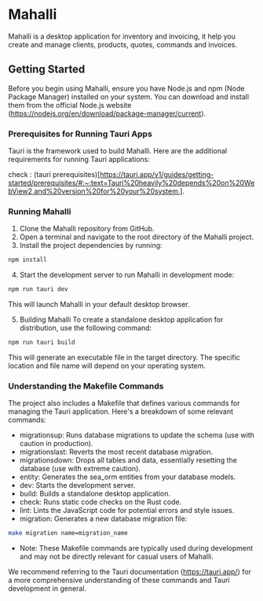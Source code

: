 # Mahalli

Mahalli is a desktop application for inventory and invoicing, it help you create and manage clients, products, quotes, commands and invoices.

## Getting Started

Before you begin using Mahalli, ensure you have Node.js and npm (Node Package Manager) installed on your system. You can download and install them from the official Node.js website (https://nodejs.org/en/download/package-manager/current).

### Prerequisites for Running Tauri Apps

Tauri is the framework used to build Mahalli. Here are the additional requirements for running Tauri applications:

check : (tauri prerequisites)[https://tauri.app/v1/guides/getting-started/prerequisites/#:~:text=Tauri%20heavily%20depends%20on%20WebView2,and%20version%20for%20your%20system.].

### Running Mahalli

1. Clone the Mahalli repository from GitHub.
2. Open a terminal and navigate to the root directory of the Mahalli project.
3. Install the project dependencies by running:

```Bash
npm install
```

4. Start the development server to run Mahalli in development mode:

```Bash
npm run tauri dev
```

This will launch Mahalli in your default desktop browser.

5. Building Mahalli
   To create a standalone desktop application for distribution, use the following command:

```Bash
npm run tauri build
```

This will generate an executable file in the target directory. The specific location and file name will depend on your operating system.

### Understanding the Makefile Commands

The project also includes a Makefile that defines various commands for managing the Tauri application. Here's a breakdown of some relevant commands:

- migrationsup: Runs database migrations to update the schema (use with caution in production).
- migrationslast: Reverts the most recent database migration.
- migrationsdown: Drops all tables and data, essentially resetting the database (use with extreme caution).
- entity: Generates the sea_orm entities from your database models.
- dev: Starts the development server.
- build: Builds a standalone desktop application.
- check: Runs static code checks on the Rust code.
- lint: Lints the JavaScript code for potential errors and style issues.
- migration: Generates a new database migration file:

```bash
make migration name=migration_name
```

- Note: These Makefile commands are typically used during development and may not be directly relevant for casual users of Mahalli.

We recommend referring to the Tauri documentation (https://tauri.app/) for a more comprehensive understanding of these commands and Tauri development in general.
